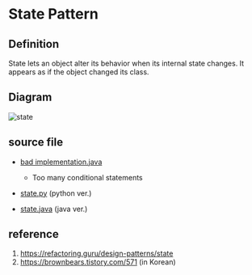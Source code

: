 # State Pattern

## Definition
State lets an object alter its behavior when its internal state changes. It appears as if the object changed its class.

## Diagram
![state](http://www.plantuml.com/plantuml/proxy?cache=no&src=https://raw.githubusercontent.com/spa46/design_patterns/master/behavioral/state/class_diagram.uml)

## source file
- [bad implementation.java](bad_implementation.java)
  - Too many conditional statements

- [state.py](state.py) (python ver.)
- [state.java](state.java) (java ver.)

## reference
1. https://refactoring.guru/design-patterns/state
2. https://brownbears.tistory.com/571 (in Korean)

